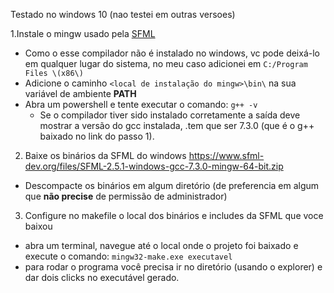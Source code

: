Testado no windows 10 (nao testei em outras versoes)

1.Instale o mingw usado pela [SFML](https://sourceforge.net/projects/mingw-w64/files/Toolchains%20targetting%20Win32/Personal%20Builds/mingw-builds/7.3.0/threads-posix/dwarf/i686-7.3.0-release-posix-dwarf-rt_v5-rev0.7z/download)
  - Como o esse compilador não é instalado no windows, vc pode deixá-lo em qualquer lugar do sistema, no meu caso adicionei em ```C:/Program Files \(x86\)```
  - Adicione o caminho ```<local de instalação do mingw>\bin\``` na sua variável de ambiente __PATH__
  - Abra um powershell e tente executar o comando: ```g++ -v```
    * Se o compilador tiver sido instalado corretamente a saída deve mostrar a versão do gcc instalada, .tem que ser 7.3.0 (que é o g++ baixado no link do passo 1).

2. Baixe os binários da SFML do windows https://www.sfml-dev.org/files/SFML-2.5.1-windows-gcc-7.3.0-mingw-64-bit.zip
  - Descompacte os binários em algum diretório (de preferencia em algum que __não precise__ de permissão de administrador)

3. Configure no makefile o local dos binários e includes da SFML que voce baixou
  - abra um terminal, navegue até o local onde o projeto foi baixado e execute o comando: ```mingw32-make.exe executavel```
  - para rodar o programa você precisa ir no diretório (usando o explorer) e dar dois clicks no executável gerado.
    
  
